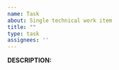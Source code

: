 ```yaml
---
name: Task
about: Single technical work item
title: ""
type: task
assignees: ''
---
```


**DESCRIPTION:**  
<!-- Short summary (if necessary) -->